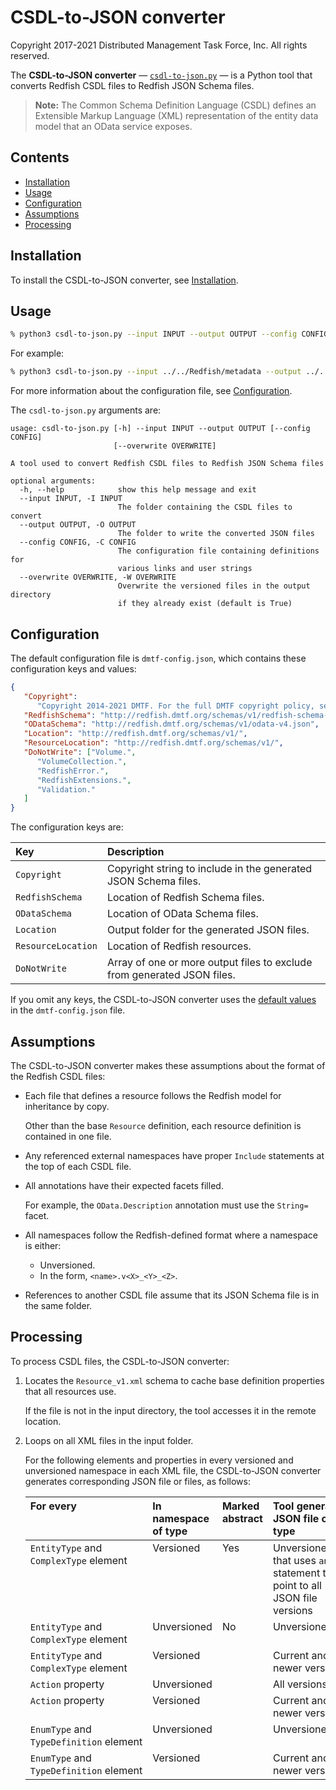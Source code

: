 # CSDL-to-JSON converter

Copyright 2017-2021 Distributed Management Task Force, Inc. All rights reserved.

The **CSDL-to-JSON converter** &mdash; [`csdl-to-json.py`](csdl-to-json.py) &mdash; is a Python tool that converts Redfish CSDL files to Redfish JSON Schema files.

> **Note:** The Common Schema Definition Language (CSDL) defines an Extensible Markup Language (XML) representation of the entity data model that an OData service exposes.

## Contents

* [Installation](#installation)
* [Usage](#usage)
* [Configuration](#configuration)
* [Assumptions](#assumptions)
* [Processing](#processing)

## Installation

To install the CSDL-to-JSON converter, see [Installation](https://github.com/DMTF/Redfish-Tools#installation "https://github.com/DMTF/Redfish-Tools#installation").

## Usage

```bash
% python3 csdl-to-json.py --input INPUT --output OUTPUT --config CONFIG
```

For example:

```bash
% python3 csdl-to-json.py --input ../../Redfish/metadata --output ../../Redfish/json-schema/ --config dmtf-config.json
```

For more information about the configuration file, see [Configuration](#configuration).

The `csdl-to-json.py` arguments are:

```text
usage: csdl-to-json.py [-h] --input INPUT --output OUTPUT [--config CONFIG]
                       [--overwrite OVERWRITE]

A tool used to convert Redfish CSDL files to Redfish JSON Schema files

optional arguments:
  -h, --help            show this help message and exit
  --input INPUT, -I INPUT
                        The folder containing the CSDL files to convert
  --output OUTPUT, -O OUTPUT
                        The folder to write the converted JSON files
  --config CONFIG, -C CONFIG
                        The configuration file containing definitions for
                        various links and user strings
  --overwrite OVERWRITE, -W OVERWRITE
                        Overwrite the versioned files in the output directory
                        if they already exist (default is True)
```

## Configuration

The default configuration file is `dmtf-config.json`, which contains these configuration keys and values:

<a id="default-values"></a>
```json
{
   "Copyright":
      "Copyright 2014-2021 DMTF. For the full DMTF copyright policy, see http://www.dmtf.org/about/policies/copyright",
   "RedfishSchema": "http://redfish.dmtf.org/schemas/v1/redfish-schema-v1.json",
   "ODataSchema": "http://redfish.dmtf.org/schemas/v1/odata-v4.json",
   "Location": "http://redfish.dmtf.org/schemas/v1/",
   "ResourceLocation": "http://redfish.dmtf.org/schemas/v1/",
   "DoNotWrite": ["Volume.",
      "VolumeCollection.",
      "RedfishError.",
      "RedfishExtensions.",
      "Validation."
   ]
}
```

The configuration keys are:

| Key              | Description                                                             | 
| :--------------- | :---------------------------------------------------------------------- |
| `Copyright`      | Copyright string to include in the generated JSON Schema files.         |
| `RedfishSchema`  | Location of Redfish Schema files.                                       |
| `ODataSchema`    | Location of OData Schema files.                                         |
| `Location`       | Output folder for the generated JSON files.                             |
| `ResourceLocation` | Location of Redfish resources.                                        |
| `DoNotWrite`     | Array of one or more output files to exclude from generated JSON files. |

If you omit any keys, the CSDL-to-JSON converter uses the [default values](#default-values) in the `dmtf-config.json` file.

## Assumptions

The CSDL-to-JSON converter makes these assumptions about the format of the Redfish CSDL files:

* Each file that defines a resource follows the Redfish model for inheritance by copy.

    Other than the base `Resource` definition, each resource definition is contained in one file.
* Any referenced external namespaces have proper `Include` statements at the top of each CSDL file.
* All annotations have their expected facets filled.

    For example, the `OData.Description` annotation must use the `String=` facet.
* All namespaces follow the Redfish-defined format where a namespace is either:

    * Unversioned.
    * In the form, `<name>.v<X>_<Y>_<Z>`.
* References to another CSDL file assume that its JSON Schema file is in the same folder.

## Processing

To process CSDL files, the CSDL-to-JSON converter:

1. Locates the `Resource_v1.xml` schema to cache base definition properties that all resources use.

    If the file is not in the input directory, the tool accesses it in the remote location.
1. Loops on all XML files in the input folder.

    For the following elements and properties in every versioned and unversioned namespace in each XML file, the CSDL-to-JSON converter generates corresponding JSON file or files, as follows:

    <table>
      <col width="40%">
      <col width="20%">
      <col width="40%">
      <thead>
        <tr>
          <th align="left" valign="top"> For&nbsp;every</th>
          <th align="left" valign="top"> In namespace of type</th>
          <th align="left" valign="top"> Marked abstract</th>
          <th align="left" valign="top"> Tool&nbsp;generates JSON file of type</th>
        </tr>
      </thead>
      <tbody>
        <tr>
          <td align="left" valign="top">
            <code>EntityType</code> and <code>ComplexType</code> element
          </td>
          <td align="left" valign="top"> Versioned </td>
          <td align="left" valign="top"> Yes </td>
          <td align="left" valign="top"> Unversioned that uses <code>anyOf</code> statement to point to all JSON file versions </td>
        </tr>
        <tr>
          <td align="left" valign="top">
            <code>EntityType</code> and <code>ComplexType</code> element
          </td>
          <td align="left" valign="top"> Unversioned </td>
          <td align="left" valign="top"> No </td>
          <td align="left" valign="top"> Unversioned </td>
        </tr>
        <tr>
          <td align="left" valign="top">
            <code>EntityType</code> and <code>ComplexType</code> element
          </td>
          <td align="left" valign="top" colspan="2">Versioned </td>
          <td align="left" valign="top"> Current and newer versions </td>
        </tr>
        <tr>
          <td align="left" valign="top">
            <code>Action</code> property
          </td>
          <td align="left" valign="top" colspan="2">Unversioned </td>
          <td align="left" valign="top"> All versions</td>
        </tr>
        <tr>
          <td align="left" valign="top">
            <code>Action</code> property
          </td>
          <td align="left" valign="top" colspan="2">Versioned </td>
          <td align="left" valign="top"> Current and newer versions </td>
        </tr>
        <tr>
          <td align="left" valign="top">
            <code>EnumType</code> and <code>TypeDefinition</code>&nbsp;element
          </td>
          <td align="left" valign="top" colspan="2">Unversioned </td>
          <td align="left" valign="top"> Unversioned </td>
        </tr>
        <tr>
          <td align="left" valign="top">
            <code>EnumType</code> and <code>TypeDefinition</code>&nbsp;element
          </td>
          <td align="left" valign="top" colspan="2">Versioned </td>
          <td align="left" valign="top"> Current and newer versions </td>
        </tr>
      </tbody>
    </table>
